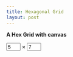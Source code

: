 ```yaml
---
title: Hexagonal Grid
layout: post
---
```


<strong>A Hex Grid with canvas</strong>

<form>
    <input id="h" type="number" style="width: 5ch;" min="0" max="99" value="5" onchange="refresh()">
    ×
    <input id="w" type="number" style="width: 5ch;" min="0" max="99" value="7" onchange="refresh()">
</form>

<br>

<canvas id='grid' height=500 width=500 style="width:100%; height:100%; margin:0"></canvas>

<script type="text/javascript" src="../src/hex.js"></script>
